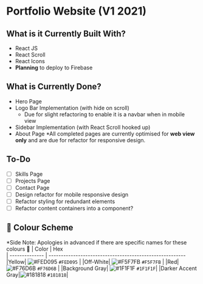 # Portfolio Website (V1 2021)

## What is it Currently Built With?

- React JS
- React Scroll
- React Icons
- **Planning** to deploy to Firebase

## What is Currently Done?

- Hero Page
- Logo Bar Implementation (with hide on scroll)
  - Due for slight refactoring to enable it is a navbar when in mobile view
- Sidebar Implementation (with React Scroll hooked up)
- About Page
  \*All completed pages are currently optimised for **web view only** and are due for refactor for responsive design.

## To-Do

- [ ] Skills Page
- [ ] Projects Page
- [ ] Contact Page
- [ ] Design refactor for mobile responsive design
- [ ] Refactor styling for redundant elements
- [ ] Refactor content containers into a component?

## 🎨 Colour Scheme

\*Side Note: Apologies in advanced if there are specific names for these colours 🙊
| Color | Hex  
| -------------- | --------------------------------------------------------
|Yellow| ![#FED095](https://via.placeholder.com/10/FED095?text=+) `#FED095` |
|Off-White| ![#F5F7FB](https://via.placeholder.com/10/F5F7FB?text=+) `#F5F7FB` |
|Red| ![#F76D6B](https://via.placeholder.com/10/F76D6B?text=+) `#F76D6B` |
|Background Gray| ![#1F1F1F](https://via.placeholder.com/10/1F1F1F?text=+) `#1F1F1F`|
|Darker Accent Gray|![#181818](https://via.placeholder.com/10/181818?text=+) `#181818`|
